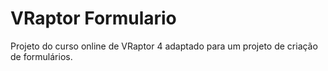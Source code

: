 # VRaptor Formulario

Projeto do curso online de VRaptor 4 adaptado para um projeto de criação de formulários.
